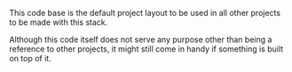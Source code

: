 
This code base is the default project layout to be used in all other projects
to be made with this stack.

Although this code itself does not serve any purpose other than being a
reference to other projects, it might still come in handy if something is
built on top of it.
